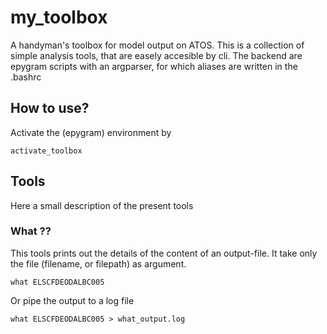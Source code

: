 # my_toolbox
A handyman's toolbox for model output on ATOS. This is a collection of simple analysis tools, that are easely accesible by cli. 
The backend are epygram scripts with an argparser, for which aliases are written in the .bashrc


## How to use?
Activate the (epygram) environment by

```
activate_toolbox
```

## Tools
Here a small description of the present tools

### What ??
This tools prints out the details of the content of an output-file. It take only the file (filename, or filepath) as argument.

```
what ELSCFDEODALBC005
```
Or pipe the output to a log file

```
what ELSCFDEODALBC005 > what_output.log
```



